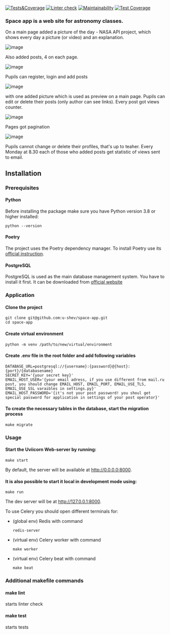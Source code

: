 [![Tests&Coverage](https://github.com/u-shev/space-app/actions/workflows/tests-coverage.yml/badge.svg)](https://github.com/u-shev/space-app/actions/workflows/tests-coverage.yml)
[![Linter check](https://github.com/u-shev/space-app/actions/workflows/linter-check.yml/badge.svg)](https://github.com/u-shev/space-app/actions/workflows/linter-check.yml)
[![Maintainability](https://api.codeclimate.com/v1/badges/0d1a41e52da3429660b6/maintainability)](https://codeclimate.com/github/u-shev/space-app/maintainability)
[![Test Coverage](https://api.codeclimate.com/v1/badges/0d1a41e52da3429660b6/test_coverage)](https://codeclimate.com/github/u-shev/space-app/test_coverage)
### Space app is a web site for astronomy classes.
On a main page added a picture of the day - NASA API project, which shows every day a picture (or video)
and an explanation.

![image](https://github.com/u-shev/space-app/assets/96250059/a1033444-373f-42b3-8038-5682d70467e2)

Also added posts, 4 on each page.

![image](https://github.com/u-shev/space-app/assets/96250059/74443770-1fbd-4e81-9d6f-6a0e202b9a80)

Pupils can register, login and add posts

![image](https://github.com/u-shev/space-app/assets/96250059/ce784905-9eba-49de-ae91-85294fd1af8a)

with one added picture which is used as preview on a main page.
Pupils can edit or delete their posts (only author can see links). Every post got views counter.

![image](https://github.com/u-shev/space-app/assets/96250059/c7b67d73-80f9-43a5-8892-ec4032433d4a)

Pages got pagination

![image](https://github.com/u-shev/space-app/assets/96250059/5a973002-4ec9-4384-8cfa-94ecb24b5c5f)

Pupils cannot change or delete their profiles, that's up to teaher. Every Monday at 8.30 each of those who added posts get statistic of views sent to email.

## Installation
### Prerequisites
#### Python
Before installing the package make sure you have Python version 3.8 or higher installed:
```
python --version
```
#### Poetry
The project uses the Poetry dependency manager. To install Poetry use its [official instruction](https://python-poetry.org/docs/#installing-with-pipx).

#### PostgreSQL
PostgreSQL is used as the main database management system. You have to install it first. It can be downloaded from [official website](https://www.postgresql.org/download/)
### Application
#### Clone the project
```
git clone git@github.com:u-shev/space-app.git
cd space-app
```
#### Create virtual environment
```
python -m venv /path/to/new/virtual/environment
```
#### Create .env file in the root folder and add following variables
```
DATABASE_URL=postgresql://{username}:{password}@{host}:{port}/{databasename}  
SECRET_KEY='{your secret key}'
EMAIL_HOST_USER='{your email adress, if you use different from mail.ru post, you should change EMAIL_HOST, EMAIL_PORT, EMAIL_USE_TLS, EMAIL_USE_SSL varaibles in settings.py}'
EMAIL_HOST_PASSWORD='{it's not your post password! you shoul get special password for application in settings of your post operator}'
```
#### To create the necessary tables in the database, start the migration process
```
make migrate
```
### Usage
#### Start the Uviicorn Web-server by running:
```
make start
```
By default, the server will be available at http://0.0.0.0:8000.

#### It is also possible to start it local in development mode using:
```
make run
```
The dev server will be at http://127.0.0.1:8000.

To use Celery you should open different terminals for:
 - (global env) Redis with command
   ```
   redis-server
   ```
 - (virtual env) Celery worker with command
   ```
   make worker
   ```
 - (virtual env) Celery beat with command
   ```
   make beat
   ```

### Additional makefile commands
#### make lint
starts linter check
#### make test
starts tests
